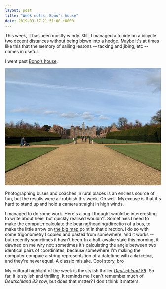 ```yaml
---
layout: post
title: "Week notes: Bono's house"
date: 2019-03-17 21:51:00 +0000
---
```


This week, it has been mostly windy. Still, I managed a to ride on a bicycle two decent distances without being blown into a hedge. Maybe it's at times like this that the memory of sailing lessons -- tacking and jibing, etc -- comes in useful.

I went past [Bono's house](https://www.youtube.com/watch?v=ew4wrtl01PA).

![Blickling Hall](/images/blickling-hall.jpg)

Photographing buses and coaches in rural places is an endless source of fun, but the results were all rubbish this week. Oh well. My excuse is that it's hard to stand up and hold a camera straight in high winds.

I managed to do some work. Here's a bug I thought would be intereresting to write about here, but quickly realised wouldn't. Sometimes I need to make the computer calculate the bearing/heading/direction of a bus, to make the little arrow on [the big map](https://bustimes.org/vehicles) point in that direction. I do so with some trigonometry I copied and pasted from somewhere, and it works -- but recently sometimes it hasn't been. In a half-awake state this morning, it dawned on me why not: sometimes it's calculating the angle between two identical pairs of coordinates, because somewhere I'm making the computer compare a string representation of a datetime with a `datetime`, and they're never equal. A classic mistake. Cool story, bro.

My cultural highlight of the week is the stylish thriller [<cite>Deutschland 86</cite>](https://www.channel4.com/programmes/deutschland-86). So far, it is stylish and thrilling. It reminds me I can't remember much of <cite>Deutschland 83</cite> now, but does that matter? I don't think it matters.
